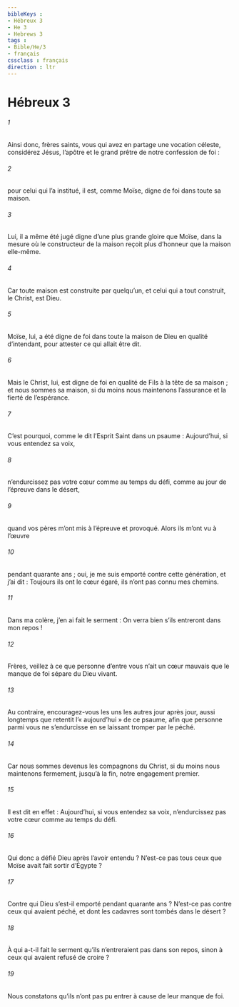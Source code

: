 ```yaml
---
bibleKeys : 
- Hébreux 3
- He 3
- Hebrews 3
tags : 
- Bible/He/3
- français
cssclass : français
direction : ltr
---
```


# Hébreux 3

###### 1
Ainsi donc, frères saints, vous qui avez en partage une vocation céleste, considérez Jésus, l’apôtre et le grand prêtre de notre confession de foi :
###### 2
pour celui qui l’a institué, il est, comme Moïse, digne de foi dans toute sa maison.
###### 3
Lui, il a même été jugé digne d’une plus grande gloire que Moïse, dans la mesure où le constructeur de la maison reçoit plus d’honneur que la maison elle-même.
###### 4
Car toute maison est construite par quelqu’un, et celui qui a tout construit, le Christ, est Dieu.
###### 5
Moïse, lui, a été digne de foi dans toute la maison de Dieu en qualité d’intendant, pour attester ce qui allait être dit.
###### 6
Mais le Christ, lui, est digne de foi en qualité de Fils à la tête de sa maison ; et nous sommes sa maison, si du moins nous maintenons l’assurance et la fierté de l’espérance.
###### 7
C’est pourquoi, comme le dit l’Esprit Saint dans un psaume :
Aujourd’hui, si vous entendez sa voix,
###### 8
n’endurcissez pas votre cœur
comme au temps du défi,
comme au jour de l’épreuve dans le désert,
###### 9
quand vos pères m’ont mis à l’épreuve et provoqué.
Alors ils m’ont vu à l’œuvre
###### 10
pendant quarante ans ;
oui, je me suis emporté contre cette génération,
et j’ai dit : Toujours ils ont le cœur égaré,
ils n’ont pas connu mes chemins.
###### 11
Dans ma colère, j’en ai fait le serment :
On verra bien s’ils entreront dans mon repos !
###### 12
Frères, veillez à ce que personne d’entre vous n’ait un cœur mauvais que le manque de foi sépare du Dieu vivant.
###### 13
Au contraire, encouragez-vous les uns les autres jour après jour, aussi longtemps que retentit l’« aujourd’hui » de ce psaume, afin que personne parmi vous ne s’endurcisse en se laissant tromper par le péché.
###### 14
Car nous sommes devenus les compagnons du Christ, si du moins nous maintenons fermement, jusqu’à la fin, notre engagement premier.
###### 15
Il est dit en effet :
Aujourd’hui, si vous entendez sa voix,
n’endurcissez pas votre cœur
comme au temps du défi.
###### 16
Qui donc a défié Dieu après l’avoir entendu ? N’est-ce pas tous ceux que Moïse avait fait sortir d’Égypte ?
###### 17
Contre qui Dieu s’est-il emporté pendant quarante ans ? N’est-ce pas contre ceux qui avaient péché, et dont les cadavres sont tombés dans le désert ?
###### 18
À qui a-t-il fait le serment qu’ils n’entreraient pas dans son repos, sinon à ceux qui avaient refusé de croire ?
###### 19
Nous constatons qu’ils n’ont pas pu entrer à cause de leur manque de foi.
